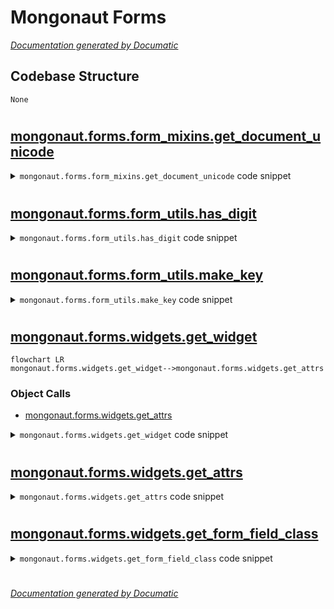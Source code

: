 # Mongonaut Forms

[_Documentation generated by Documatic_](https://www.documatic.com)

<!---Documatic-section-Codebase Structure-start--->
## Codebase Structure

<!---Documatic-block-system_architecture-start--->
```mermaid
None
```
<!---Documatic-block-system_architecture-end--->

# #
<!---Documatic-section-Codebase Structure-end--->

<!---Documatic-section-mongonaut.forms.form_mixins.get_document_unicode-start--->
## [mongonaut.forms.form_mixins.get_document_unicode](5-mongonaut_forms.md#mongonaut.forms.form_mixins.get_document_unicode)

<!---Documatic-section-get_document_unicode-start--->
<!---Documatic-block-mongonaut.forms.form_mixins.get_document_unicode-start--->
<details>
	<summary><code>mongonaut.forms.form_mixins.get_document_unicode</code> code snippet</summary>

```python
def get_document_unicode(document):
    try:
        return document.__unicode__()
    except AttributeError:
        return six.text_type(document)
```
</details>
<!---Documatic-block-mongonaut.forms.form_mixins.get_document_unicode-end--->
<!---Documatic-section-get_document_unicode-end--->

# #
<!---Documatic-section-mongonaut.forms.form_mixins.get_document_unicode-end--->

<!---Documatic-section-mongonaut.forms.form_utils.has_digit-start--->
## [mongonaut.forms.form_utils.has_digit](5-mongonaut_forms.md#mongonaut.forms.form_utils.has_digit)

<!---Documatic-section-has_digit-start--->
<!---Documatic-block-mongonaut.forms.form_utils.has_digit-start--->
<details>
	<summary><code>mongonaut.forms.form_utils.has_digit</code> code snippet</summary>

```python
def has_digit(string_or_list, sep='_'):
    if isinstance(string_or_list, (tuple, list)):
        list_length = len(string_or_list)
        if list_length:
            return six.text_type(string_or_list[-1]).isdigit()
        else:
            return False
    else:
        return has_digit(string_or_list.split(sep))
```
</details>
<!---Documatic-block-mongonaut.forms.form_utils.has_digit-end--->
<!---Documatic-section-has_digit-end--->

# #
<!---Documatic-section-mongonaut.forms.form_utils.has_digit-end--->

<!---Documatic-section-mongonaut.forms.form_utils.make_key-start--->
## [mongonaut.forms.form_utils.make_key](5-mongonaut_forms.md#mongonaut.forms.form_utils.make_key)

<!---Documatic-section-make_key-start--->
<!---Documatic-block-mongonaut.forms.form_utils.make_key-start--->
<details>
	<summary><code>mongonaut.forms.form_utils.make_key</code> code snippet</summary>

```python
def make_key(*args, **kwargs):
    sep = kwargs.get('sep', u'_')
    exclude_last_string = kwargs.get('exclude_last_string', False)
    string_array = []
    for arg in args:
        if isinstance(arg, list):
            string_array.append(six.text_type(sep.join(arg)))
        elif exclude_last_string:
            new_key_array = arg.split(sep)[:-1]
            if len(new_key_array) > 0:
                string_array.append(make_key(new_key_array))
        else:
            string_array.append(six.text_type(arg))
    return sep.join(string_array)
```
</details>
<!---Documatic-block-mongonaut.forms.form_utils.make_key-end--->
<!---Documatic-section-make_key-end--->

# #
<!---Documatic-section-mongonaut.forms.form_utils.make_key-end--->

<!---Documatic-section-mongonaut.forms.widgets.get_widget-start--->
## [mongonaut.forms.widgets.get_widget](5-mongonaut_forms.md#mongonaut.forms.widgets.get_widget)

<!---Documatic-section-get_widget-start--->
```mermaid
flowchart LR
mongonaut.forms.widgets.get_widget-->mongonaut.forms.widgets.get_attrs
```

### Object Calls

* [mongonaut.forms.widgets.get_attrs](5-mongonaut_forms.md#mongonaut.forms.widgets.get_attrs)

<!---Documatic-block-mongonaut.forms.widgets.get_widget-start--->
<details>
	<summary><code>mongonaut.forms.widgets.get_widget</code> code snippet</summary>

```python
def get_widget(model_field, disabled=False):
    attrs = get_attrs(model_field, disabled)
    if hasattr(model_field, 'max_length') and (not model_field.max_length):
        return forms.Textarea(attrs=attrs)
    elif isinstance(model_field, DateTimeField):
        return forms.DateTimeInput(attrs=attrs)
    elif isinstance(model_field, BooleanField):
        return forms.CheckboxInput(attrs=attrs)
    elif isinstance(model_field, ReferenceField) or model_field.choices:
        return forms.Select(attrs=attrs)
    elif isinstance(model_field, ListField) or isinstance(model_field, EmbeddedDocumentField) or isinstance(model_field, GeoPointField):
        return None
    else:
        return forms.TextInput(attrs=attrs)
```
</details>
<!---Documatic-block-mongonaut.forms.widgets.get_widget-end--->
<!---Documatic-section-get_widget-end--->

# #
<!---Documatic-section-mongonaut.forms.widgets.get_widget-end--->

<!---Documatic-section-mongonaut.forms.widgets.get_attrs-start--->
## [mongonaut.forms.widgets.get_attrs](5-mongonaut_forms.md#mongonaut.forms.widgets.get_attrs)

<!---Documatic-section-get_attrs-start--->
<!---Documatic-block-mongonaut.forms.widgets.get_attrs-start--->
<details>
	<summary><code>mongonaut.forms.widgets.get_attrs</code> code snippet</summary>

```python
def get_attrs(model_field, disabled=False):
    attrs = {}
    attrs['class'] = 'span6 xlarge'
    if disabled or isinstance(model_field, ObjectIdField):
        attrs['class'] += ' disabled'
        attrs['readonly'] = 'readonly'
    return attrs
```
</details>
<!---Documatic-block-mongonaut.forms.widgets.get_attrs-end--->
<!---Documatic-section-get_attrs-end--->

# #
<!---Documatic-section-mongonaut.forms.widgets.get_attrs-end--->

<!---Documatic-section-mongonaut.forms.widgets.get_form_field_class-start--->
## [mongonaut.forms.widgets.get_form_field_class](5-mongonaut_forms.md#mongonaut.forms.widgets.get_form_field_class)

<!---Documatic-section-get_form_field_class-start--->
<!---Documatic-block-mongonaut.forms.widgets.get_form_field_class-start--->
<details>
	<summary><code>mongonaut.forms.widgets.get_form_field_class</code> code snippet</summary>

```python
def get_form_field_class(model_field):
    FIELD_MAPPING = {IntField: forms.IntegerField, StringField: forms.CharField, FloatField: forms.FloatField, BooleanField: forms.BooleanField, DateTimeField: forms.DateTimeField, DecimalField: forms.DecimalField, URLField: forms.URLField, EmailField: forms.EmailField}
    return FIELD_MAPPING.get(model_field.__class__, forms.CharField)
```
</details>
<!---Documatic-block-mongonaut.forms.widgets.get_form_field_class-end--->
<!---Documatic-section-get_form_field_class-end--->

# #
<!---Documatic-section-mongonaut.forms.widgets.get_form_field_class-end--->

[_Documentation generated by Documatic_](https://www.documatic.com)
